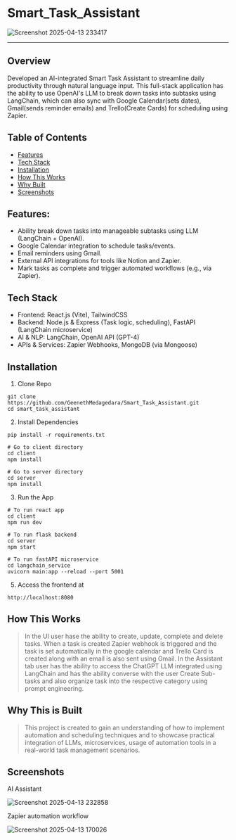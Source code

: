 # Smart_Task_Assistant

![Screenshot 2025-04-13 233417](https://github.com/user-attachments/assets/3126d900-8dc4-48a4-b907-a935de5b7a63)

---

## Overview

Developed an AI-integrated Smart Task Assistant to streamline daily productivity through natural language input. This full-stack application has the ability to use OpenAI's LLM to break down tasks into subtasks using LangChain, which can also sync with Google Calendar(sets dates), Gmail(sends reminder emails) and Trello(Create Cards) for scheduling using Zapier.

## Table of Contents

- [Features](#features)
- [Tech Stack](#tech-stack)
- [Installation](#installation)
- [How This Works](#how-this-works)
- [Why Built](#why-this-is-built)
- [Screenshots](#screenshots)

## Features:

- Ability break down tasks into manageable subtasks using LLM (LangChain + OpenAI).
- Google Calendar integration to schedule tasks/events.
- Email reminders using Gmail.
- External API integrations for tools like Notion and Zapier.
- Mark tasks as complete and trigger automated workflows (e.g., via Zapier).

## Tech Stack

- Frontend: React.js (Vite), TailwindCSS
- Backend: Node.js & Express (Task logic, scheduling), FastAPI (LangChain microservice)
- AI & NLP: LangChain, OpenAI API (GPT-4)
- APIs & Services: Zapier Webhooks, MongoDB (via Mongoose)

## Installation

1. Clone Repo

```
git clone https://github.com/GeenethMedagedara/Smart_Task_Assistant.git
cd smart_task_assistant
```

2. Install Dependencies

```
pip install -r requirements.txt

# Go to client directory
cd client
npm install

# Go to server directory
cd server
npm install
```

3. Run the App
```
# To run react app
cd client 
npm run dev

# To run flask backend
cd server
npm start

# To run fastAPI microservice
cd langchain_service
uvicorn main:app --reload --port 5001
```

5. Access the frontend at
```
http://localhost:8080
```

## How This Works

> In the UI user hase the ability to create, update, complete and delete tasks. When a task is created Zapier webhook is triggered and the task is set automatically in the google calendar and Trello Card is created along with an email is also sent using Gmail. In the Assistant tab user has the ability to access the ChatGPT LLM integrated using LangChain and has the ability converse with the user Create Sub-tasks and also organize task into the respective category using prompt engineering.

## Why This is Built

> This project is created to gain an understanding of how to implement automation and scheduling techniques and to showcase practical integration of LLMs, microservices, usage of automation tools in a real-world task management scenarios.

## Screenshots

AI Assistant

![Screenshot 2025-04-13 232858](https://github.com/user-attachments/assets/0886ed16-b5f5-406b-9e1a-90e5428416f6)

Zapier automation workflow

![Screenshot 2025-04-13 170026](https://github.com/user-attachments/assets/55361bc7-652c-4a47-8821-bbdf04f7f70d)



